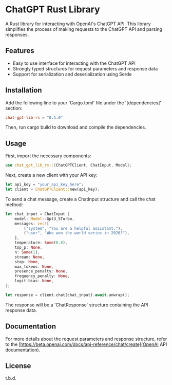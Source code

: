 # ChatGPT Rust Library
A Rust library for interacting with OpenAI's ChatGPT API. This library simplifies the process of making requests to the ChatGPT API and parsing responses.

## Features
* Easy to use interface for interacting with the ChatGPT API
* Strongly typed structures for request parameters and response data
* Support for serialization and deserialization using Serde

## Installation
Add the following line to your 'Cargo.toml' file under the '[dependencies]' section:
```toml
chat-gpt-lib-rs = "0.1.0"
```
Then, run cargo build to download and compile the dependencies.

## Usage
First, import the necessary components:
```rust
use chat_gpt_lib_rs::{ChatGPTClient, ChatInput, Model};
```
Next, create a new client with your API key:
```rust
let api_key = "your_api_key_here";
let client = ChatGPTClient::new(api_key);
```
To send a chat message, create a ChatInput structure and call the chat method:
```rust
let chat_input = ChatInput {
    model: Model::Gpt3_5Turbo,
    messages: vec![
        ("system", "You are a helpful assistant."),
        ("user", "Who won the world series in 2020?"),
    ],
    temperature: Some(0.8),
    top_p: None,
    n: Some(1),
    stream: None,
    stop: None,
    max_tokens: None,
    presence_penalty: None,
    frequency_penalty: None,
    logit_bias: None,
};

let response = client.chat(chat_input).await.unwrap();
```
The response will be a 'ChatResponse' structure containing the API response data.

## Documentation
For more details about the request parameters and response structure, refer to the [https://beta.openai.com/docs/api-reference/chat/create](OpenAI API documentation).

## License
t.b.d.
